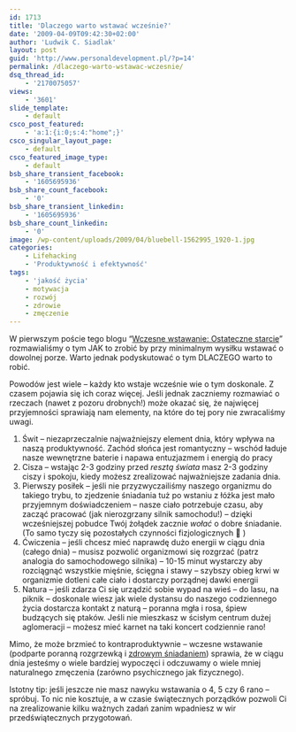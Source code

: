 ```yaml
---
id: 1713
title: 'Dlaczego warto wstawać wcześnie?'
date: '2009-04-09T09:42:30+02:00'
author: 'Ludwik C. Siadlak'
layout: post
guid: 'http://www.personaldevelopment.pl/?p=14'
permalink: /dlaczego-warto-wstawac-wczesnie/
dsq_thread_id:
    - '2170075057'
views:
    - '3601'
slide_template:
    - default
csco_post_featured:
    - 'a:1:{i:0;s:4:"home";}'
csco_singular_layout_page:
    - default
csco_featured_image_type:
    - default
bsb_share_transient_facebook:
    - '1605695936'
bsb_share_count_facebook:
    - '0'
bsb_share_transient_linkedin:
    - '1605695936'
bsb_share_count_linkedin:
    - '0'
image: /wp-content/uploads/2009/04/bluebell-1562995_1920-1.jpg
categories:
    - Lifehacking
    - 'Produktywność i efektywność'
tags:
    - 'jakość życia'
    - motywacja
    - rozwój
    - zdrowie
    - zmęczenie
---
```


W pierwszym poście tego blogu “[Wczesne wstawanie: Ostateczne starcie](http://personaldevelopment.pl/rozwoj/lifehacking/wczesne-wstawanie-ostateczne-starcie/)” rozmawialiśmy o tym JAK to zrobić by przy minimalnym wysiłku wstawać o dowolnej porze. Warto jednak podyskutować o tym DLACZEGO warto to robić.

Powodów jest wiele – każdy kto wstaje wcześnie wie o tym doskonale. Z czasem pojawia się ich coraz więcej. Jeśli jednak zaczniemy rozmawiać o rzeczach (nawet z pozoru drobnych!) może okazać się, że najwięcej przyjemności sprawiają nam elementy, na które do tej pory nie zwracaliśmy uwagi.

1. Świt – niezaprzeczalnie najważniejszy element dnia, który wpływa na naszą produktywność. Zachód słońca jest romantyczny – wschód ładuje nasze wewnętrzne baterie i napawa entuzjazmem i energią do pracy
2. Cisza – wstając 2-3 godziny przed *resztą świata*  masz 2-3 godziny ciszy i spokoju, kiedy możesz zrealizować najważniejsze zadania dnia.
3. Pierwszy posiłek – jeśli nie przyzwyczailiśmy naszego organizmu do takiego trybu, to zjedzenie śniadania tuż po wstaniu z łóżka jest mało przyjemnym doświadczeniem – nasze ciało potrzebuje czasu, aby zacząć pracować (jak nierozgrzany silnik samochodu!) – dzięki wcześniejszej pobudce Twój żołądek zacznie *wołać* o dobre śniadanie. (To samo tyczy się pozostałych czynności fizjologicznych 🙂 )
4. Ćwiczenia – jeśli chcesz mieć naprawdę dużo energii w ciągu dnia (całego dnia) – musisz pozwolić organizmowi się rozgrzać (patrz analogia do samochodowego silnika) – 10-15 minut wystarczy aby rozciągnąć wszystkie mięśnie, ścięgna i stawy – szybszy obieg krwi w organizmie dotleni całe ciało i dostarczy porządnej dawki energii
5. Natura – jeśli zdarza Ci się urządzić sobie wypad na wieś – do lasu, na piknik – doskonale wiesz jak wiele dystansu do naszego codziennego życia dostarcza kontakt z naturą – poranna mgła i rosa, śpiew budzących się ptaków. Jeśli nie mieszkasz w ścisłym centrum dużej aglomeracji – możesz mieć karnet na taki koncert codziennie rano!

Mimo, że może brzmieć to kontraproduktywnie – wczesne wstawanie (podparte poranną rozgrzewką i [zdrowym śniadaniem](http://personaldevelopment.pl/rozwoj/lifehacking/jak-utrzymac-diete/)) sprawia, że w ciągu dnia jesteśmy o wiele bardziej wypoczęci i odczuwamy o wiele mniej naturalnego zmęczenia (zarówno psychicznego jak fizycznego).

Istotny tip: jeśli jeszcze nie masz nawyku wstawania o 4, 5 czy 6 rano – spróbuj. To nic nie kosztuje, a w czasie świątecznych porządków pozwoli Ci na zrealizowanie kilku ważnych zadań zanim wpadniesz w wir przedświątecznych przygotowań.